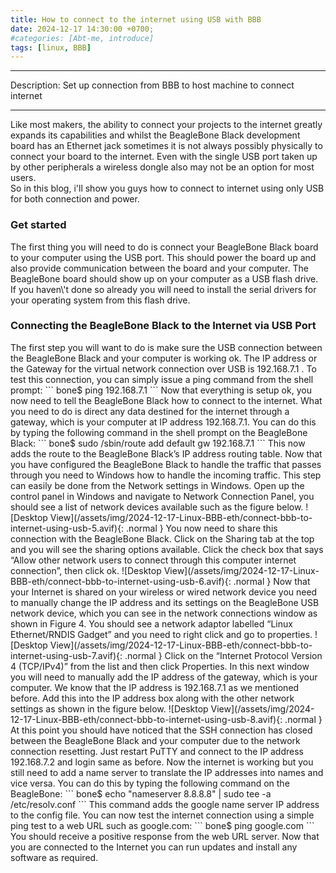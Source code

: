 ```yaml
---
title: How to connect to the internet using USB with BBB
date: 2024-12-17 14:30:00 +0700;
#categories: [Abt-me, introduce]
tags: [linux, BBB]    
---
```


---
Description: Set up connection from BBB to host machine to connect internet

---
Like most makers, the ability to connect your projects to the internet greatly expands its capabilities and whilst the BeagleBone Black development board has an Ethernet jack sometimes it is not always possibly physically to connect your board to the internet. Even with the single USB port taken up by other peripherals a wireless dongle also may not be an option for most users.  
So in this blog, i\'ll show you guys how to connect to internet using only USB for both connection and power.  
<h3 id="Get started" style="font-weight: bold;">Get started</h3>
The first thing you will need to do is connect your BeagleBone Black board to your computer using the USB port. This should power the board up and also provide communication between the board and your computer. The BeagleBone board should show up on your computer as a USB flash drive. If you haven\'t done so already you will need to install the serial drivers for your operating system from this flash drive.
<h3 id="Connecting the BeagleBone Black to the Internet via USB Port" style="font-weight: bold;">Connecting the BeagleBone Black to the Internet via USB Port</h3>
The first step you will want to do is make sure the USB connection between the BeagleBone Black and your computer is working ok. The IP address or the Gateway for the virtual network connection over USB is 192.168.7.1 . To test this connection, you can simply issue a ping command from the shell prompt:
```
bone$ ping 192.168.7.1
```
Now that everything is setup ok, you now need to tell the BeagleBone Black how to connect to the internet. What you need to do is direct any data destined for the internet through a gateway, which is your computer at IP address 192.168.7.1. You can do this by typing the following command in the shell prompt on the BeagleBone Black:
```
bone$ sudo /sbin/route add default gw 192.168.7.1
```
This now adds the route to the BeagleBone Black’s IP address routing table. Now that you have configured the BeagleBone Black to handle the traffic that passes through you need to Windows how to handle the incoming traffic. This step can easily be done from the Network settings in Windows.  
Open up the control panel in Windows and navigate to Network Connection Panel, you should see a list of network devices available such as the figure below.
![Desktop View](/assets/img/2024-12-17-Linux-BBB-eth/connect-bbb-to-internet-using-usb-5.avif){: .normal }
You now need to share this connection with the BeagleBone Black. Click on the Sharing tab at the top and you will see the sharing options available. Click the check box that says “Allow other network users to connect through this computer internet connection”, then click ok.  
![Desktop View](/assets/img/2024-12-17-Linux-BBB-eth/connect-bbb-to-internet-using-usb-6.avif){: .normal }  
Now that your Internet is shared on your wireless or wired network device you need to manually change the IP address and its settings on the BeagleBone USB network device, which you can see in the network connections window as shown in Figure 4. You should see a network adaptor labelled “Linux Ethernet/RNDIS Gadget” and you need to right click and go to properties.  
![Desktop View](/assets/img/2024-12-17-Linux-BBB-eth/connect-bbb-to-internet-using-usb-7.avif){: .normal }    
Click on the “Internet Protocol Version 4 (TCP/IPv4)” from the list and then click Properties. In this next window you will need to manually add the IP address of the gateway, which is your computer. We know that the IP address is 192.168.7.1 as we mentioned before. Add this into the IP address box along with the other network settings as shown in the figure below.
![Desktop View](/assets/img/2024-12-17-Linux-BBB-eth/connect-bbb-to-internet-using-usb-8.avif){: .normal }
At this point you should have noticed that the SSH connection has closed between the BeagleBone Black and your computer due to the network connection resetting. Just restart PuTTY and connect to the IP address 192.168.7.2 and login same as before. Now the internet is working but you still need to add a name server to translate the IP addresses into names and vice versa. You can do this by typing the following command on the BeagleBone:
```
bone$ echo "nameserver 8.8.8.8" | sudo tee -a /etc/resolv.conf
```
This command adds the google name server IP address to the config file. You can now test the internet connection using a simple ping test to a web URL such as google.com:
```
bone$ ping google.com
```
You should receive a positive response from the web URL server. Now that you are connected to the Internet you can run updates and install any software as required.